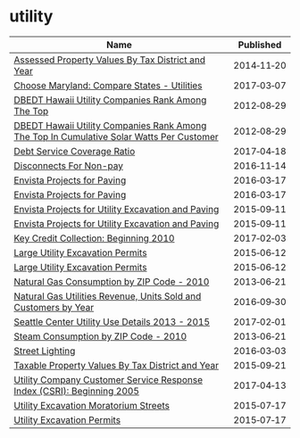 # utility

Name | Published
---- | ---------
[Assessed Property Values By Tax District and Year](../datasets/p8sk-8ig7.md) | 2014&#x2011;11&#x2011;20
[Choose Maryland: Compare States - Utilities](../datasets/su2w-hm7s.md) | 2017&#x2011;03&#x2011;07
[DBEDT Hawaii Utility Companies Rank Among The Top](../datasets/i2tt-ek6x.md) | 2012&#x2011;08&#x2011;29
[DBEDT Hawaii Utility Companies Rank Among The Top In Cumulative Solar Watts Per Customer](../datasets/kbgq-sdh2.md) | 2012&#x2011;08&#x2011;29
[Debt Service Coverage Ratio](../datasets/isev-msr7.md) | 2017&#x2011;04&#x2011;18
[Disconnects For Non-pay](../datasets/vqjt-678g.md) | 2016&#x2011;11&#x2011;14
[Envista Projects for Paving](../datasets/bxqh-5px8.md) | 2016&#x2011;03&#x2011;17
[Envista Projects for Paving](../datasets/bxqh-5px8.md) | 2016&#x2011;03&#x2011;17
[Envista Projects for Utility Excavation and Paving](../datasets/sf93-6dmr.md) | 2015&#x2011;09&#x2011;11
[Envista Projects for Utility Excavation and Paving](../datasets/sf93-6dmr.md) | 2015&#x2011;09&#x2011;11
[Key Credit Collection: Beginning 2010](../datasets/kdjh-dhwi.md) | 2017&#x2011;02&#x2011;03
[Large Utility Excavation Permits](../datasets/i926-ujnc.md) | 2015&#x2011;06&#x2011;12
[Large Utility Excavation Permits](../datasets/i926-ujnc.md) | 2015&#x2011;06&#x2011;12
[Natural Gas Consumption by ZIP Code - 2010](../datasets/uedp-fegm.md) | 2013&#x2011;06&#x2011;21
[Natural Gas Utilities Revenue, Units Sold and Customers by Year](../datasets/4zs6-cs59.md) | 2016&#x2011;09&#x2011;30
[Seattle Center Utility Use Details 2013 - 2015](../datasets/2aqe-rae6.md) | 2017&#x2011;02&#x2011;01
[Steam Consumption by ZIP Code - 2010](../datasets/2pmt-skyq.md) | 2013&#x2011;06&#x2011;21
[Street Lighting](../datasets/2jru-byiu.md) | 2016&#x2011;03&#x2011;03
[Taxable Property Values By Tax District and Year](../datasets/ig9g-pba5.md) | 2015&#x2011;09&#x2011;21
[Utility Company Customer Service Response Index (CSRI): Beginning 2005](../datasets/w3b5-8aqf.md) | 2017&#x2011;04&#x2011;13
[Utility Excavation Moratorium Streets](../datasets/5wbp-dwzt.md) | 2015&#x2011;07&#x2011;17
[Utility Excavation Permits](../datasets/smdf-6c45.md) | 2015&#x2011;07&#x2011;17

